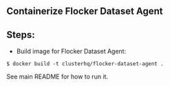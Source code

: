 ## Containerize Flocker Dataset Agent

## Steps:

 * Build image for Flocker Dataset Agent:

```
$ docker build -t clusterhq/flocker-dataset-agent .
```

See main README for how to run it.
